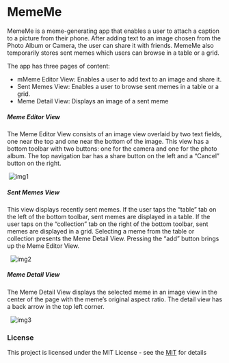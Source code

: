 # MemeMe

MemeMe is a meme-generating app that enables a user to attach a caption to a picture from their phone. After adding text to an image chosen from the Photo Album or Camera, the user can share it with friends. MemeMe also temporarily stores sent memes which users can browse in a table or a grid.


The app has three pages of content:
- mMeme Editor View: Enables a user to add text to an image and share it. 
- Sent Memes View: Enables a user to browse sent memes in a table or a grid.
- Meme Detail View: Displays an image of a sent meme


##### Meme Editor View

The Meme Editor View consists of an image view overlaid by two text fields, one near the top and one near the bottom of the image. This view has a bottom toolbar with two buttons: one for the camera and one for the photo album. The top navigation bar has a share button on the left and a “Cancel” button on the right.

&nbsp;![img1](https://i.imgur.com/r0c1gJd.gif)

##### Sent Memes View

This view displays recently sent memes. 
If the user taps the “table” tab on the left of the bottom toolbar, sent memes are displayed in a table. If the user taps on the “collection” tab on the right of the bottom toolbar, sent memes are displayed in a grid. Selecting a meme from the table or collection presents the Meme Detail View. Pressing the “add” button brings up the Meme Editor View.  

&nbsp;  ![img2](https://i.imgur.com/XGe6r9g.gif)

##### Meme Detail View

The Meme Detail View displays the selected meme in an image view in the center of the page with the meme’s original aspect ratio. The detail view has a back arrow in the top left corner. 

&nbsp;  ![img3](https://i.imgur.com/eVJYJBc.png)

### License
This project is licensed under the MIT License - see the [MIT](https://choosealicense.com/licenses/mit/) for details



